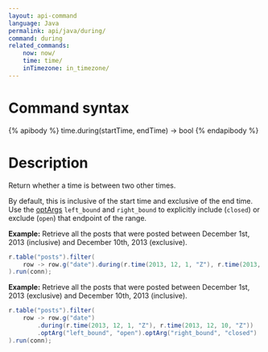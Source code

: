 ```yaml
---
layout: api-command
language: Java
permalink: api/java/during/
command: during
related_commands:
    now: now/
    time: time/
    inTimezone: in_timezone/
---
```


# Command syntax #

{% apibody %}
time.during(startTime, endTime) &rarr; bool
{% endapibody %}

# Description #

Return whether a time is between two other times.

By default, this is inclusive of the start time and exclusive of the end time. Use the [optArgs](/api/java/optarg) `left_bound` and `right_bound` to explicitly include (`closed`) or exclude (`open`) that endpoint of the range.

__Example:__ Retrieve all the posts that were posted between December 1st, 2013
(inclusive) and December 10th, 2013 (exclusive).

```java
r.table("posts").filter(
    row -> row.g("date").during(r.time(2013, 12, 1, "Z"), r.time(2013, 12, 10, "Z"))
).run(conn);
```

__Example:__ Retrieve all the posts that were posted between December 1st, 2013
(exclusive) and December 10th, 2013 (inclusive).

```java
r.table("posts").filter(
    row -> row.g("date")
        .during(r.time(2013, 12, 1, "Z"), r.time(2013, 12, 10, "Z"))
        .optArg("left_bound", "open").optArg("right_bound", "closed")
).run(conn);
```

